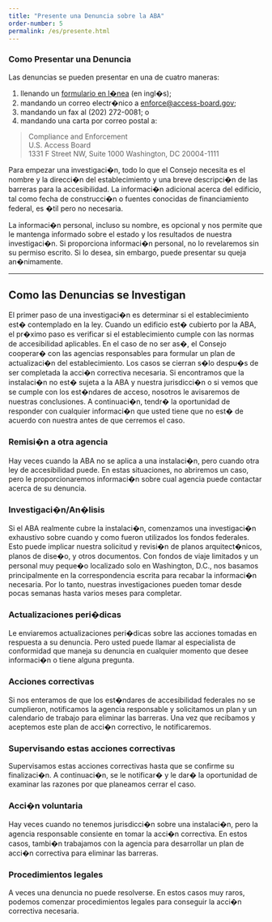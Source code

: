 ```yaml
---
title: "Presente una Denuncia sobre la ABA"
order-number: 5
permalink: /es/presente.html
---
```


### Como Presentar una Denuncia

Las denuncias se pueden presentar en una de cuatro maneras:

1.  llenando un [formulario en l�nea](http://cts.access-board.gov/formsiq/form.do?formset_id=2&amp;ds=fdd&amp;reload=true) (en ingl�s);
2.  mandando un correo electr�nico a <enforce@access-board.gov>;
3.  mandando un fax al (202) 272-0081; o
4.  mandando una carta por correo postal a:

> Compliance and Enforcement  
> U.S. Access Board  
> 1331 F Street NW, Suite 1000
> Washington, DC  20004-1111

Para empezar una investigaci�n, todo lo que el Consejo necesita es el nombre y la direcci�n del establecimiento y una breve descripci�n de las barreras para la accesibilidad.
La informaci�n adicional acerca del edificio, tal como fecha de construcci�n o fuentes conocidas de financiamiento federal, es �til pero no necesaria.

La informaci�n personal, incluso su nombre, es opcional y nos permite que le mantenga informado sobre el estado y los resultados de nuestra investigaci�n. Si proporciona informaci�n personal, no lo revelaremos sin su permiso escrito. Si lo desea, sin embargo, puede presentar su queja an�nimamente.

* * * * *

## Como las Denuncias se Investigan

El primer paso de una investigaci�n es determinar si el establecimiento est� contemplado en la ley. Cuando un edificio est� cubierto por la ABA, el pr�ximo paso es verificar si el establecimiento cumple con las normas de accesibilidad aplicables. En el caso de no ser as�, el Consejo cooperar� con las agencias responsables para formular un plan de actualizaci�n del establecimiento. Los casos se cierran s�lo despu�s de ser completada la acci�n correctiva necesaria. Si encontramos que la instalaci�n no est� sujeta a la ABA y nuestra jurisdicci�n o si vemos que se cumple con los est�ndares de acceso, nosotros le avisaremos de nuestras conclusiones. A continuaci�n, tendr� la oportunidad de responder con cualquier informaci�n que usted tiene que no est� de acuerdo con nuestra antes de que cerremos el caso.

### Remisi�n a otra agencia

Hay veces cuando la ABA no se aplica a una instalaci�n, pero cuando otra ley de accesibilidad puede. En estas situaciones, no abriremos un caso, pero le proporcionaremos informaci�n sobre cual agencia puede contactar acerca de su denuncia.

### Investigaci�n/An�lisis

Si el ABA realmente cubre la instalaci�n, comenzamos una investigaci�n exhaustivo sobre cuando y como fueron utilizados los fondos federales. Esto puede implicar nuestra solicitud y revisi�n de planos arquitect�nicos, planos de dise�o, y otros documentos. Con fondos de viaje limitados y un personal muy peque�o localizado solo en Washington, D.C., nos basamos principalmente en la correspondencia escrita para recabar la informaci�n necesaria. Por lo tanto, nuestras investigaciones pueden tomar desde pocas semanas hasta varios meses para completar.

### Actualizaciones peri�dicas

Le enviaremos actualizaciones peri�dicas sobre las acciones tomadas en respuesta a su denuncia. Pero usted puede llamar al especialista de conformidad que maneja su denuncia en cualquier momento que desee informaci�n o tiene alguna pregunta.

### Acciones correctivas

Si nos enteramos de que los est�ndares de accesibilidad federales no se cumplieron, notificamos la agencia responsable y solicitamos un plan y un calendario de trabajo para eliminar las barreras. Una vez que recibamos y aceptemos este plan de acci�n correctivo, le notificaremos.

### Supervisando estas acciones correctivas

Supervisamos estas acciones correctivas hasta que se confirme su finalizaci�n. A continuaci�n, se le notificar� y le dar� la oportunidad de examinar las razones por que planeamos cerrar el caso.

### Acci�n voluntaria

Hay veces cuando no tenemos jurisdicci�n sobre una instalaci�n, pero la agencia responsable consiente en tomar la acci�n correctiva. En estos casos, tambi�n trabajamos con la agencia para desarrollar un plan de acci�n correctiva para eliminar las barreras.

### Procedimientos legales

A veces una denuncia no puede resolverse. En estos casos muy raros, podemos comenzar procedimientos legales para conseguir la acci�n correctiva necesaria.
